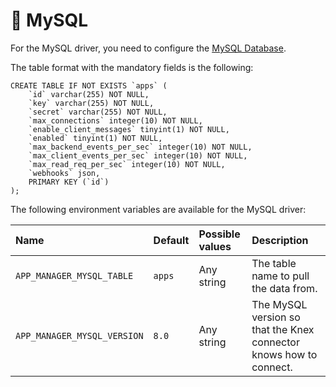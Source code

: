 # 🐬 MySQL

For the MySQL driver, you need to configure the [MySQL Database](../../databases/mysql-configuration.md).

The table format with the mandatory fields is the following:

```text
CREATE TABLE IF NOT EXISTS `apps` (
    `id` varchar(255) NOT NULL,
    `key` varchar(255) NOT NULL,
    `secret` varchar(255) NOT NULL,
    `max_connections` integer(10) NOT NULL,
    `enable_client_messages` tinyint(1) NOT NULL,
    `enabled` tinyint(1) NOT NULL,
    `max_backend_events_per_sec` integer(10) NOT NULL,
    `max_client_events_per_sec` integer(10) NOT NULL,
    `max_read_req_per_sec` integer(10) NOT NULL,
    `webhooks` json,
    PRIMARY KEY (`id`)
);
```

The following environment variables are available for the MySQL driver:

| Name | Default | Possible values | Description |
| :--- | :--- | :--- | :--- |
| `APP_MANAGER_MYSQL_TABLE` | `apps` | Any string | The table name to pull the data from. |
| `APP_MANAGER_MYSQL_VERSION` | `8.0` | Any string | The MySQL version so that the Knex connector knows how to connect. |

